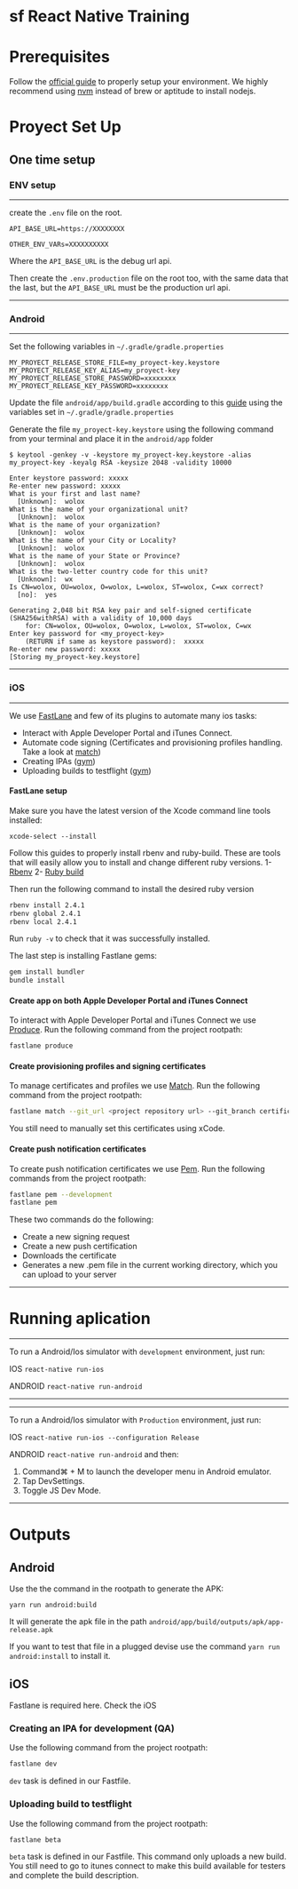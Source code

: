 # sf React Native Training

# Prerequisites

Follow the [official guide](https://facebook.github.io/react-native/docs/getting-started.html) to properly setup your environment.
We highly recommend using [nvm](https://github.com/creationix/nvm) instead of brew or aptitude to install nodejs.

# Proyect Set Up

## One time setup

### ENV setup

---

create the `.env` file on the root.

```
API_BASE_URL=https://XXXXXXXX

OTHER_ENV_VARs=XXXXXXXXXX
```

Where the `API_BASE_URL` is the debug url api.

Then create the `.env.production` file on the root too, with the same data that the last,
but the `API_BASE_URL` must be the production url api.

---

### Android

---

Set the following variables in `~/.gradle/gradle.properties`

```
MY_PROYECT_RELEASE_STORE_FILE=my_proyect-key.keystore
MY_PROYECT_RELEASE_KEY_ALIAS=my_proyect-key
MY_PROYECT_RELEASE_STORE_PASSWORD=xxxxxxxx
MY_PROYECT_RELEASE_KEY_PASSWORD=xxxxxxxx
```

Update the file `android/app/build.gradle` according to this [guide](https://facebook.github.io/react-native/docs/signed-apk-android.html#adding-signing-config-to-your-app-s-gradle-config) using the variables set in `~/.gradle/gradle.properties`

Generate the file `my_proyect-key.keystore` using the following command from your terminal and place it in the `android/app` folder

```
$ keytool -genkey -v -keystore my_proyect-key.keystore -alias my_proyect-key -keyalg RSA -keysize 2048 -validity 10000

Enter keystore password: xxxxx
Re-enter new password: xxxxx
What is your first and last name?
  [Unknown]:  wolox
What is the name of your organizational unit?
  [Unknown]:  wolox
What is the name of your organization?
  [Unknown]:  wolox
What is the name of your City or Locality?
  [Unknown]:  wolox
What is the name of your State or Province?
  [Unknown]:  wolox
What is the two-letter country code for this unit?
  [Unknown]:  wx
Is CN=wolox, OU=wolox, O=wolox, L=wolox, ST=wolox, C=wx correct?
  [no]:  yes

Generating 2,048 bit RSA key pair and self-signed certificate (SHA256withRSA) with a validity of 10,000 days
	for: CN=wolox, OU=wolox, O=wolox, L=wolox, ST=wolox, C=wx
Enter key password for <my_proyect-key>
	(RETURN if same as keystore password):  xxxxx
Re-enter new password: xxxxx
[Storing my_proyect-key.keystore]
```

---

### iOS

---

We use [FastLane](https://fastlane.tools/) and few of its plugins to automate many ios tasks:

- Interact with Apple Developer Portal and iTunes Connect.
- Automate code signing (Certificates and provisioning profiles handling. Take a look at [match](https://github.com/fastlane/fastlane/tree/master/match))
- Creating IPAs ([gym](https://github.com/fastlane/fastlane/tree/master/gym))
- Uploading builds to testflight ([gym](https://github.com/fastlane/fastlane/tree/master/pilot))

#### FastLane setup

Make sure you have the latest version of the Xcode command line tools installed:

```
xcode-select --install
```

Follow this guides to properly install rbenv and ruby-build. These are tools that will easily allow you to install and change different ruby versions.
1- [Rbenv](https://github.com/rbenv/rbenv#installation)
2- [Ruby build](https://github.com/rbenv/ruby-build#installing-as-an-rbenv-plugin-recommended)

Then run the following command to install the desired ruby version

```bash
rbenv install 2.4.1
rbenv global 2.4.1
rbenv local 2.4.1
```

Run `ruby -v` to check that it was successfully installed.

The last step is installing Fastlane gems:

```bash
gem install bundler
bundle install
```

#### Create app on both Apple Developer Portal and iTunes Connect

To interact with Apple Developer Portal and iTunes Connect we use [Produce](https://github.com/fastlane/fastlane/tree/master/produce).
Run the following command from the project rootpath:

```bash
fastlane produce
```

#### Create provisioning profiles and signing certificates

To manage certificates and profiles we use [Match](https://github.com/fastlane/fastlane/tree/master/match).
Run the following command from the project rootpath:

```bash
fastlane match --git_url <project repository url> --git_branch certificates
```

You still need to manually set this certificates using xCode.

#### Create push notification certificates

To create push notification certificates we use [Pem](https://github.com/fastlane/fastlane/tree/master/pem).
Run the following commands from the project rootpath:

```bash
fastlane pem --development
fastlane pem
```

These two commands do the following:

- Create a new signing request
- Create a new push certification
- Downloads the certificate
- Generates a new .pem file in the current working directory, which you can upload to your server

---

# Running aplication

---

To run a Android/Ios simulator with `development` environment, just run:

IOS
`react-native run-ios`

ANDROID
`react-native run-android`

---

---

To run a Android/Ios simulator with `Production` environment, just run:

IOS
`react-native run-ios --configuration Release`

ANDROID
`react-native run-android` and then:

1.  Command⌘ + M to launch the developer menu in Android emulator.
2.  Tap DevSettings.
3.  Toggle JS Dev Mode.

---

# Outputs

## Android

Use the the command in the rootpath to generate the APK:

```
yarn run android:build
```

It will generate the apk file in the path `android/app/build/outputs/apk/app-release.apk`

If you want to test that file in a plugged devise use the command `yarn run android:install` to install it.

## iOS

Fastlane is required here. Check the iOS

### Creating an IPA for development (QA)

Use the following command from the project rootpath:

```bash
fastlane dev
```

`dev` task is defined in our Fastfile.

### Uploading build to testflight

Use the following command from the project rootpath:

```bash
fastlane beta
```

`beta` task is defined in our Fastfile.
This command only uploads a new build. You still need to go to itunes connect to make this build available for testers and complete the build description.
